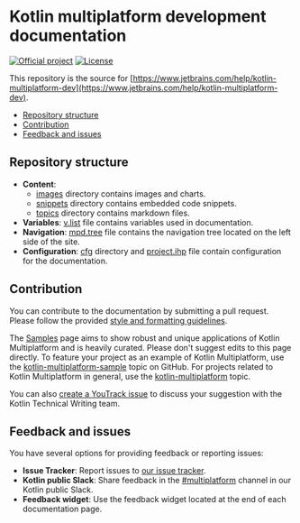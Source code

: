 # Kotlin multiplatform development documentation 
[![Official project](https://jb.gg/badges/official.svg)](https://github.com/JetBrains#jetbrains-on-github)
[![License](https://img.shields.io/badge/License-Apache_2.0-blue.svg)](https://opensource.org/licenses/Apache-2.0)

This repository is the source for [https://www.jetbrains.com/help/kotlin-multiplatform-dev](https://www.jetbrains.com/help/kotlin-multiplatform-dev).

* [Repository structure](#repository-structure)
* [Contribution](#contribution)
* [Feedback and issues](#feedback-and-issues)

## Repository structure

* **Content**: 
  * [images](images) directory contains images and charts.
  * [snippets](snippets) directory contains embedded code snippets.
  * [topics](topics) directory contains markdown files.
* **Variables**: [v.list](v.list) file contains variables used in documentation.
* **Navigation**: [mpd.tree](mpd.tree) file contains the navigation tree located on the left side of the site.
* **Configuration**: [cfg](cfg) directory and [project.ihp](project.ihp) file contain configuration for the documentation.

## Contribution

You can contribute to the documentation by submitting a pull request.
Please follow the provided [style and formatting guidelines](https://docs.google.com/document/d/1mUuxK4xwzs3jtDGoJ5_zwYLaSEl13g_SuhODdFuh2Dc/edit?usp=sharing).

The [Samples](https://www.jetbrains.com/help/kotlin-multiplatform-dev/multiplatform-samples.html) page aims to show robust and unique applications of Kotlin Multiplatform and is heavily curated. Please don't suggest edits to this page directly. To feature your project as an example of Kotlin Multiplatform, use the [kotlin-multiplatform-sample](https://github.com/topics/kotlin-multiplatform-sample) topic on GitHub. For projects related to Kotlin Multiplatform in general, use the [kotlin-multiplatform](https://github.com/topics/kotlin-multiplatform) topic.

You can also [create a YouTrack issue](https://youtrack.jetbrains.com/newIssue?project=KT&c=Subsystems+Docs+%26+Examples) to discuss your suggestion with the Kotlin Technical Writing team.

## Feedback and issues

You have several options for providing feedback or reporting issues:

* **Issue Tracker**: Report issues to [our issue tracker](https://youtrack.jetbrains.com/newIssue?project=KT).
* **Kotlin public Slack**: Share feedback in the [#multiplatform](https://kotl.in/gamt3a) channel in our Kotlin public Slack.
* **Feedback widget**: Use the feedback widget located at the end of each documentation page.

